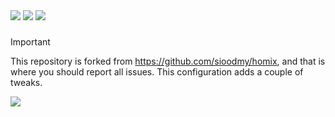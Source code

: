 
<div aling="center">

<img src="https://img.shields.io/github/repo-size/efettf/homix.nix?style=for-the-badge&labelColor=1e1e2e&color=b4befe"/>
<img src="https://img.shields.io/github/issues/efettf/homix.nix?style=for-the-badge&labelColor=1e1e2e&color=fab387"/>
<img src="https://img.shields.io/badge/inactive-active?style=for-the-badge&label=STATUS&labelColor=1e1e2e&color=f38ba8"/>

</div>

<!-- Useful trick to make a space between elements fast, 
it's not the best way to do it I'm sure. -->
###

> [!IMPORTANT]
> This repository is forked from https://github.com/sioodmy/homix,
> and that is where you should report all issues.
> This configuration adds a couple of tweaks.

<!-- Catppuccin banner at the bottom for the looks, 
make sure to remove it when changing theme as well as the colors in banners above. -->
<img src="https://raw.githubusercontent.com/catppuccin/catppuccin/c9d3d7de6ab8cb2609b37c4b79b026a2c7784b6f/assets/footers/gray0_ctp_on_line.svg?sanitize=true"/>

